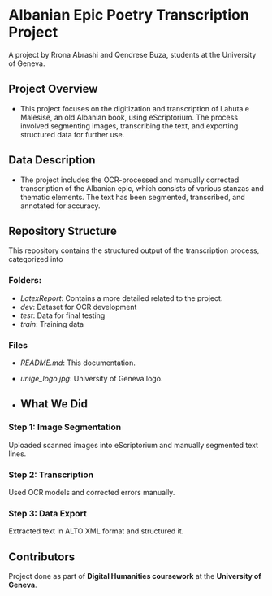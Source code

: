 # Albanian Epic Poetry Transcription Project
A project by Rrona Abrashi and Qendrese Buza, students at the University of Geneva.

## Project Overview
- This project focuses on the digitization and transcription of Lahuta e Malësisë, an old Albanian book, using eScriptorium. The process involved segmenting images, transcribing the text, and exporting structured data for further use.

## Data Description 
- The project includes the OCR-processed and manually corrected transcription of the Albanian epic, which consists of various stanzas and thematic elements. The text has been segmented, transcribed, and annotated for accuracy.
  
## Repository Structure
This repository contains the structured output of the transcription process, categorized into
### Folders:
- *LatexReport*: Contains a more detailed related to the project.
- *dev*: Dataset for OCR development 
- *test*: Data for final testing 
- *train*: Training data  
### Files
- *README.md*: This documentation.
- *unige_logo.jpg*: University of Geneva logo.

- ## What We Did
### Step 1: Image Segmentation
Uploaded scanned images into eScriptorium and manually segmented text lines.

### Step 2: Transcription
Used OCR models and corrected errors manually.

### Step 3: Data Export
Extracted text in ALTO XML format and structured it.

## Contributors
Project done as part of **Digital Humanities coursework** at the **University of Geneva**.
